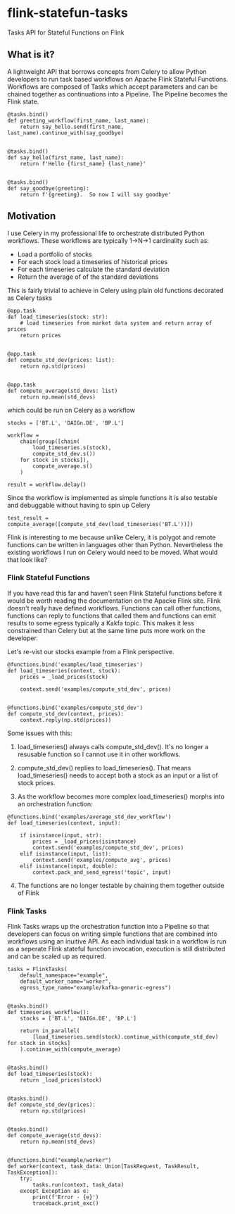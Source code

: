 # flink-statefun-tasks
Tasks API for Stateful Functions on Flink

## What is it?

A lightweight API that borrows concepts from Celery to allow Python developers to run task based workflows on Apache Flink Stateful Functions.  Workflows are composed of Tasks which accept parameters and can be chained together as continuations into a Pipeline.  The Pipeline becomes the Flink state.

```
@tasks.bind()
def greeting_workflow(first_name, last_name):
    return say_hello.send(first_name, last_name).continue_with(say_goodbye)


@tasks.bind()
def say_hello(first_name, last_name):
    return f'Hello {first_name} {last_name}'


@tasks.bind()
def say_goodbye(greeting):
    return f'{greeting}.  So now I will say goodbye'
```

## Motivation

I use Celery in my professional life to orchestrate distributed Python workflows.  These workflows are typically 1->N->1 cardinality such as:

* Load a portfolio of stocks
* For each stock load a timeseries of historical prices
* For each timeseries calculate the standard deviation
* Return the average of of the standard deviations

This is fairly trivial to achieve in Celery using plain old functions decorated as Celery tasks

```
@app.task
def load_timeseries(stock: str):
    # load timeseries from market data system and return array of prices
    return prices


@app.task
def compute_std_dev(prices: list):
    return np.std(prices)


@app.task
def compute_average(std_devs: list)
    return np.mean(std_devs)
```

which could be run on Celery as a workflow

```
stocks = ['BT.L', 'DAIGn.DE', 'BP.L']

workflow = 
    chain(group([chain(
        load_timeseries.s(stock),
        compute_std_dev.s())
    for stock in stocks]),
        compute_average.s()
    )

result = workflow.delay()
```

Since the workflow is implemented as simple functions it is also testable and debuggable without having to spin up Celery

```
test_result = compute_average([compute_std_dev(load_timeseries('BT.L'))])
```

Flink is interesting to me because unlike Celery, it is polygot and remote functions can be written in languages other than Python.  Nevertheless the existing workflows I run on Celery would need to be moved.  What would that look like?


### Flink Stateful Functions

If you have read this far and haven't seen Flink Stateful functions before it would be worth reading the documentation on the Apacke Flink site.  Flink doesn't really have defined workflows.  Functions can call other functions, functions can reply to functions that called them and functions can emit results to some egress typically a Kakfa topic.  This makes it less constrained than Celery but at the same time puts more work on the developer.  

Let's re-vist our stocks example from a Flink perspective.  

```
@functions.bind('examples/load_timeseries')
def load_timeseries(context, stock):
    prices = _load_prices(stock)

    context.send('examples/compute_std_dev', prices)


@functions.bind('examples/compute_std_dev')
def compute_std_dev(context, prices):
    context.reply(np.std(prices))
```

Some issues with this:

1. load_timeseries() always calls compute_std_dev().  It's no longer a resusable function so I cannot use it in other workflows.

2. compute_std_dev() replies to load_timeseries().  That means load_timeseries() needs to accept both a stock as an input or a list of stock prices.  

3. As the workflow becomes more complex load_timeseries() morphs into an orchestration function:

```
@functions.bind('examples/average_std_dev_workflow')
def load_timeseries(context, input):

    if isinstance(input, str):
        prices = _load_prices(isinstance)
        context.send('examples/compute_std_dev', prices)
    elif isinstance(input, list):
        context.send('examples/compute_avg', prices)
    elif isinstance(input, double):
        context.pack_and_send_egress('topic', input)
```

4. The functions are no longer testable by chaining them together outside of Flink


### Flink Tasks

Flink Tasks wraps up the orchestration function into a Pipeline so that developers can focus on writing simple functions that are combined into workflows using an inuitive API.  As each individual task in a workflow is run as a seperate Flink stateful function invocation, execution is still distributed and can be scaled up as required.

```
tasks = FlinkTasks(
    default_namespace="example", 
    default_worker_name="worker", 
    egress_type_name="example/kafka-generic-egress")


@tasks.bind()
def timeseries_workflow():
    stocks = ['BT.L', 'DAIGn.DE', 'BP.L']

    return in_parallel(
        [load_timeseries.send(stock).continue_with(compute_std_dev) for stock in stocks]
    ).continue_with(compute_average)


@tasks.bind()
def load_timeseries(stock):
    return _load_prices(stock)


@tasks.bind()
def compute_std_dev(prices):
    return np.std(prices)


@tasks.bind()
def compute_average(std_devs):
    return np.mean(std_devs) 


@functions.bind("example/worker")
def worker(context, task_data: Union[TaskRequest, TaskResult, TaskException]):
    try:
        tasks.run(context, task_data)
    except Exception as e:
        print(f'Error - {e}')
        traceback.print_exc()
```


